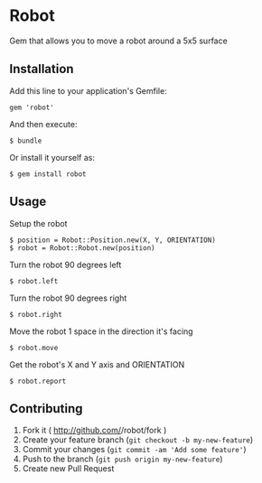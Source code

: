 # Robot

Gem that allows you to move a robot around a 5x5 surface

## Installation

Add this line to your application's Gemfile:

    gem 'robot'

And then execute:

    $ bundle

Or install it yourself as:

    $ gem install robot

## Usage

Setup the robot

    $ position = Robot::Position.new(X, Y, ORIENTATION)
    $ robot = Robot::Robot.new(position)
    
Turn the robot 90 degrees left

    $ robot.left
    
Turn the robot 90 degrees right

    $ robot.right
    
Move the robot 1 space in the direction it's facing

    $ robot.move
    
Get the robot's X and Y axis and ORIENTATION

    $ robot.report
    
## Contributing

1. Fork it ( http://github.com/<my-github-username>/robot/fork )
2. Create your feature branch (`git checkout -b my-new-feature`)
3. Commit your changes (`git commit -am 'Add some feature'`)
4. Push to the branch (`git push origin my-new-feature`)
5. Create new Pull Request
